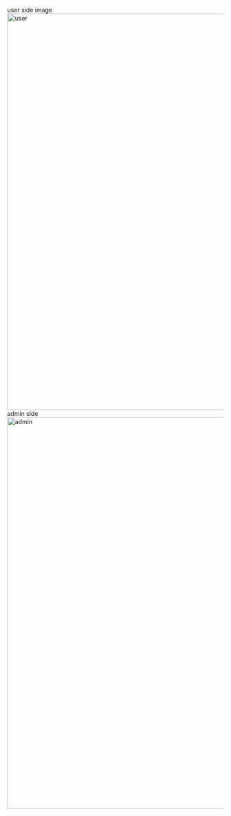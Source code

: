 user side image
<img width="1887" height="921" alt="user" src="https://github.com/user-attachments/assets/4e51e4e5-f3a2-47ad-9a70-0aff9b99c609" />
admin side
<img width="1902" height="910" alt="admin" src="https://github.com/user-attachments/assets/6e8c5104-e8db-4e58-a90e-dc616c2c1de3" />
